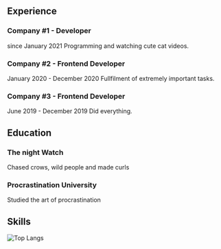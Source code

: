 ## Experience
### Company #1 - Developer
since January 2021
Programming and watching cute cat videos.

### Company #2 - Frontend Developer
January 2020 - December 2020
Fullfilment of extremely important tasks.

### Company #3 - Frontend Developer
June 2019 - December 2019
Did everything.

## Education
### The night Watch
Chased crows, wild people and made curls 

### Procrastination University 
Studied the art of procrastination

## Skills

![Top Langs](https://github-readme-stats.vercel.app/api/top-langs/?username=br1zz&layout=compact)

<!--
**br1zz/br1zz** is a ✨ _special_ ✨ repository because its `README.md` (this file) appears on your GitHub profile.

Here are some ideas to get you started:

- 🔭 I’m currently working on ...
- 🌱 I’m currently learning ...
- 👯 I’m looking to collaborate on ...
- 🤔 I’m looking for help with ...
- 💬 Ask me about ...
- 📫 How to reach me: ...
- 😄 Pronouns: ...
- ⚡ Fun fact: ...
-->
